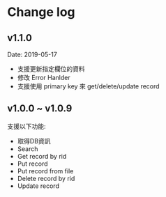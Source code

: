 # Change log

## v1.1.0

Date: 2019-05-17

- 支援更新指定欄位的資料
- 修改 Error Hanlder
- 支援使用 primary key 來 get/delete/update record

## v1.0.0 ~ v1.0.9

支援以下功能:

- 取得DB資訊
- Search
- Get record by rid
- Put record
- Put record from file
- Delete record by rid
- Update record